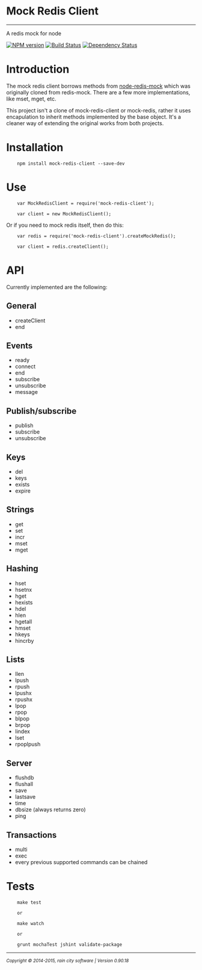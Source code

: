 # Mock Redis Client
- - -

A redis mock for node

[![NPM version](https://badge.fury.io/js/mock-redis-client.svg)](http://badge.fury.io/js/mock-redis-client) [![Build Status](https://travis-ci.org/darrylwest/mock-redis-client.svg?branch=develop)](https://travis-ci.org/darrylwest/mock-redis-client) [![Dependency Status](https://david-dm.org/darrylwest/mock-redis-client.svg)](https://david-dm.org/darrylwest/mock-redis-client)

# Introduction

The mock redis client borrows methods from [node-redis-mock](https://github.com/darrylwest/mock-redis-client) which was originally cloned from redis-mock.  There are a few more implementations, like mset, mget, etc.

This project isn't a clone of mock-redis-client or mock-redis, rather it uses encapulation to inherit methods implemented by the base object.  It's a cleaner way of extending the original works from both projects.

# Installation

~~~
	npm install mock-redis-client --save-dev
~~~

# Use

~~~
	var MockRedisClient = require('mock-redis-client');

    var client = new MockRedisClient();
~~~

Or if you need to mock redis itself, then do this:

~~~
    var redis = require('mock-redis-client').createMockRedis();

    var client = redis.createClient();
~~~

# API

Currently implemented are the following:

## General

* createClient
* end

## Events

* ready
* connect
* end
* subscribe
* unsubscribe
* message

## Publish/subscribe
* publish
* subscribe
* unsubscribe

## Keys
* del
* keys
* exists
* expire

## Strings
* get
* set
* incr
* mset
* mget

## Hashing
* hset
* hsetnx
* hget
* hexists
* hdel
* hlen
* hgetall
* hmset
* hkeys
* hincrby

## Lists
* llen
* lpush
* rpush
* lpushx
* rpushx
* lpop
* rpop
* blpop
* brpop
* lindex
* lset
* rpoplpush

## Server
* flushdb
* flushall
* save
* lastsave
* time
* dbsize (always returns zero)
* ping

## Transactions
* multi
* exec
* every previous supported commands can be chained

# Tests

~~~
    make test

    or

    make watch

    or

    grunt mochaTest jshint validate-package
~~~

- - -
<p><small><em>Copyright © 2014-2015, rain city software | Version 0.90.18</em></small></p>
